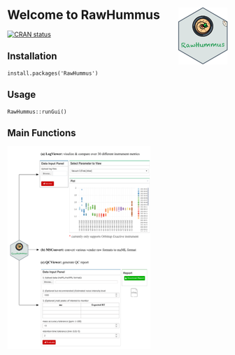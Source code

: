 # Welcome to RawHummus <img src='https://github.com/YonghuiDong/RawHummus/blob/main/inst/shiny/Gui/mds/pix/logo.png' align="right" height="130"/>

[![CRAN status](http://www.r-pkg.org/badges/version/RawHummus)](https://cran.r-project.org/package=RawHummus)

## Installation

```
install.packages('RawHummus')
```

## Usage

```
RawHummus::runGui()
```

## Main Functions

<img src="https://github.com/YonghuiDong/RawHummus/blob/main/inst/shiny/Gui/mds/pix/Fig1.tif" width = "65%"/>
